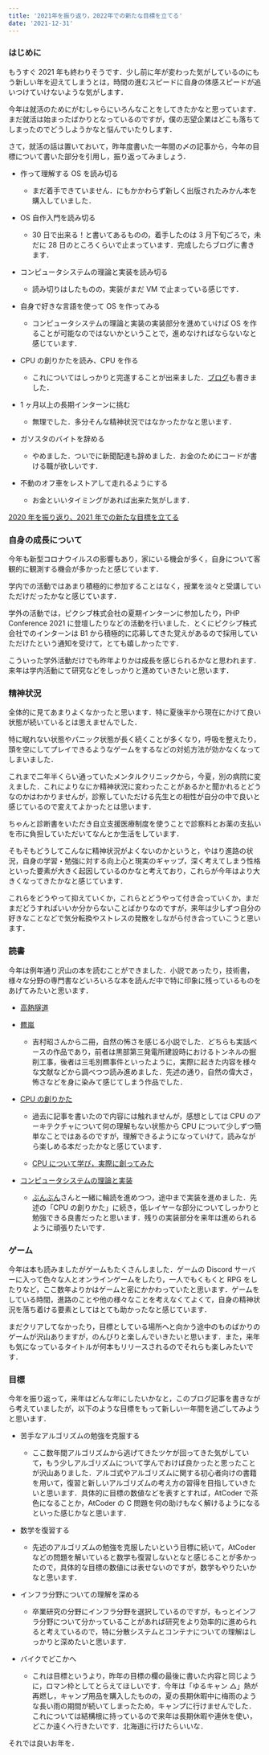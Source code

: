```yaml
---
title: '2021年を振り返り，2022年での新たな目標を立てる'
date: '2021-12-31'
---
```


### **はじめに**

もうすぐ 2021 年も終わりそうです．少し前に年が変わった気がしているのにもう新しい年を迎えてしまうとは，時間の進むスピードに自身の体感スピードが追いつけていけないような気がします．

今年は就活のためにがむしゃらにいろんなことをしてきたかなと思っています．まだ就活は始まったばかりとなっているのですが，僕の志望企業はどこも落ちてしまったのでどうしようかなと悩んでいたりします．

さて，就活の話は置いておいて，昨年度書いた一年間の〆の記事から，今年の目標について書いた部分を引用し，振り返ってみましょう．

- 作って理解する OS を読み切る

  - まだ着手できていません．にもかかわらず新しく出版されたみかん本を購入していました．

- OS 自作入門を読み切る

  - 30 日で出来る！と書いてあるものの，着手したのは 3 月下旬ごろで，未だに 28 日のところくらいで止まっています．完成したらブログに書きます．

- コンピュータシステムの理論と実装を読み切る

  - 読み切りはしたものの，実装がまだ VM で止まっている感じです．

- 自身で好きな言語を使って OS を作ってみる

  - コンピュータシステムの理論と実装の実装部分を進めていけば OS を作ることが可能なのではないかということで，進めなければならないなと感じています．

- CPU の創りかたを読み、CPU を作る

  - これについてはしっかりと完遂することが出来ました．[ブログ](https://jdkfx.com/blog/learning-about-CPU-and-building)も書きました．

- 1 ヶ月以上の長期インターンに挑む

  - 無理でした．多分そんな精神状況ではなかったかなと思います．

- ガソスタのバイトを辞める

  - やめました．ついでに新聞配達も辞めました．お金のためにコードが書ける職が欲しいです．

- 不動のオフ車をレストアして走れるようにする
  - お金といいタイミングがあれば出来た気がします．

[2020 年を振り返り、2021 年での新たな目標を立てる](https://jdkfx17.hatenablog.com/entry/2021/01/01/011107)

### **自身の成長について**

今年も新型コロナウイルスの影響もあり，家にいる機会が多く，自身について客観的に観測する機会が多かったと感じています．

学内での活動ではあまり積極的に参加することはなく，授業を淡々と受講していただけだったかなと感じています．

学外の活動では，ピクシブ株式会社の夏期インターンに参加したり，PHP Conference 2021 に登壇したりなどの活動を行いました．とくにピクシブ株式会社でのインターンは B1 から積極的に応募してきた覚えがあるので採用していただけたという通知を受けて，とても嬉しかったです．

こういった学外活動だけでも昨年よりかは成長を感じられるかなと思われます．来年は学内活動にて研究などをしっかりと進めていきたいと思います．

### **精神状況**

全体的に見てあまりよくなかったと思います．特に夏後半から現在にかけて良い状態が続いているとは思えませんでした．

特に眠れない状態やパニック状態が長く続くことが多くなり，呼吸を整えたり，頭を空にしてプレイできるようなゲームをするなどの対処方法が効かなくなってしまいました．

これまで二年半くらい通っていたメンタルクリニックから，今夏，別の病院に変えました．これによりなにか精神状況に変わったことがあるかと聞かれるとどうなのかはわかりませんが，診察していただける先生との相性が自分の中で良いと感じているので変えてよかったとは思います．

ちゃんと診断書をいただき自立支援医療制度を使うことで診察料とお薬の支払いを市に負担していただいてなんとか生活をしています．

そもそもどうしてこんなに精神状況がよくないのかというと，やはり進路の状況，自身の学習・勉強に対する向上心と現実のギャップ，深く考えてしまう性格といった要素が大きく起因しているのかなと考えており，これらが今年はより大きくなってきたかなと感じています．

これらをどうやって抑えていくか，これらとどうやって付き合っていくか，まだまだどうすればいいか分からないことばかりなのですが，来年は少しずつ自分の好きなことなどで気分転換やストレスの発散をしながら付き合っていこうと思います．

### **読書**

今年は例年通り沢山の本を読むことができました．小説であったり，技術書，様々な分野の専門書などいろいろな本を読んだ中で特に印象に残っているものをあげてみたいと思います．

- [高熱隧道](https://www.shinchosha.co.jp/book/111703/)

- [羆嵐](https://www.shinchosha.co.jp/book/111713/)

  - 吉村昭さんから二冊，自然の怖さを感じる小説でした．どちらも実話ベースの作品であり，前者は黒部第三発電所建設時におけるトンネルの掘削工事，後者は三毛別羆事件といったように，実際に起きた内容を様々な文献などから調べつつ読み進めました．先述の通り，自然の偉大さ，怖さなどを身に染みて感じてしまう作品でした．

- [CPU の創りかた](https://book.mynavi.jp/ec/products/detail/id=22065)

  - 過去に記事を書いたので内容には触れませんが，感想としては CPU のアーキテクチャについて何の理解もない状態から CPU について少しずつ簡単なことではあるのですが，理解できるようになっていけて，読みながら楽しめる本だったかなと感じています．

  - [CPU について学び，実際に創ってみた](https://jdkfx.com/blog/learning-about-CPU-and-building)

- [コンピュータシステムの理論と実装](https://www.oreilly.co.jp/books/9784873117126/)

  - [ぶんぶん](https://twitter.com/adoring_onion)さんと一緒に輪読を進めつつ，途中まで実装を進めました．先述の「CPU の創りかた」に続き，低レイヤーな部分についてしっかりと勉強できる良書だったと思います．残りの実装部分を来年は進められるように頑張りたいです．

### **ゲーム**

今年は本も読みましたがゲームもたくさんしました．ゲームの Discord サーバーに入って色々な人とオンラインゲームをしたり，一人でもくもくと RPG をしたりなど，ここ数年よりかはゲームと密にかかわっていたと思います．ゲームをしている時間，進路のことや他の様々なことを考えなくてよくて，自身の精神状況を落ち着ける要素としてはとても助かったなと感じています．

まだクリアしてなかったり，目標としている場所へと向かう途中のものばかりのゲームが沢山ありますが，のんびりと楽しんでいきたいと思います．また，来年も気になっているタイトルが何本もリリースされるのでそれらも楽しみたいです．

### **目標**

今年を振り返って，来年はどんな年にしたいかなと，このブログ記事を書きながら考えていましたが，以下のような目標をもって新しい一年間を過ごしてみようと思います．

- 苦手なアルゴリズムの勉強を克服する

  - ここ数年間アルゴリズムから逃げてきたツケが回ってきた気がしていて，もう少しアルゴリズムについて学んでおけば良かったと思ったことが沢山ありました．アルゴ式やアルゴリズムに関する初心者向けの書籍を用いて，復習と新しいアルゴリズムの考え方の習得を目指していきたいと思います．具体的に目標の数値などを表すとすれば，AtCoder で茶色になることか，AtCoder の C 問題を何の助けもなく解けるようになるといった感じかなと思います．

- 数学を復習する

  - 先述のアルゴリズムの勉強を克服したいという目標に続いて，AtCoder などの問題を解いていると数学も復習しないとなと感じることが多かったので，具体的な目標の数値には表せないのですが，数学もやりたいかなと思います．

- インフラ分野についての理解を深める

  - 卒業研究の分野にインフラ分野を選択しているのですが，もっとインフラ分野について分かっていることがあれば研究をより効率的に進められると考えているので，特に分散システムとコンテナについての理解はしっかりと深めたいと思います．

- バイクでどこかへ

  - これは目標というより，昨年の目標の欄の最後に書いた内容と同じように，ロマン枠としてとらえてほしいです．今年は「ゆるキャン △」熱が再燃し，キャンプ用品を購入したものの，夏の長期休暇中に梅雨のような長い雨の期間が続いてしまったため，キャンプに行けませんでした．これについては結構根に持っているので来年は長期休暇や連休を使い，どこか遠くへ行きたいです．北海道に行けたらいいな．

それでは良いお年を．
